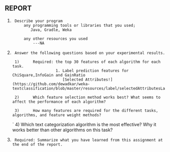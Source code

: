 
## REPORT
1.      Describe your program
            any programming tools or libraries that you used;
               Java, Gradle, Weka

            any other resources you used
                ---NA
2.      Answer the following questions based on your experimental results.

        1)      Required: the top 30 features of each algorithm for each task.
                          1. Label prediction features for ChiSquare,InfoGain and GainRatio 
                             [Selected Attributes!](https://github.com/dewadkar/weka-textclassification/blob/master/resources/label/selectedAttributesLabelData.txt)

        2)      Which feature selection method works best? What seems to affect the performance of each algorithm?

        3)      How many features are required for the different tasks, algorithms, and feature weight methods?

    `   4)      Which text categorization algorithm is the most effective? Why it works better than other algorithms on this task?

3.      Required: Summarize what you have learned from this assignment at the end of the report.
